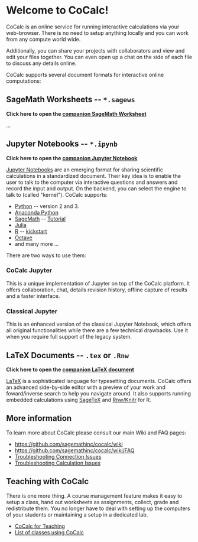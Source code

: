 # Welcome to CoCalc!

CoCalc is an online service for running interactive calculations via your web-browser.
There is no need to setup anything locally and you can work from any compute world wide.

Additionally, you can share your projects with collaborators and view and edit your files together.
You can even open up a chat on the side of each file to discuss any details online.

CoCalc supports several document formats for interactive online computations:

## SageMath Worksheets -- `*.sagews`

**Click here to open the [companion SageMath Worksheet](sage_worksheet.sagews)**

...

## Jupyter Notebooks -- `*.ipynb`

**Click here to open the [companion Jupyter Notebook](jupyter_notebook.ipynb)**

[Jupyter Notebooks](http://jupyter.org/) are an emerging format for sharing scientific calculations in a standardized document.
Their key idea is to enable the user to talk to the computer via interactive questions and answers and record the input and output.
On the backend, you can select the engine to talk to (called "kernel").
CoCalc supports:

* [Python](https://www.python.org/) -- version 2 and 3.
* [Anaconda Python](https://www.anaconda.com/what-is-anaconda/)
* [SageMath](https://www.sagemath.org/)  -- [Tutorial](http://doc.sagemath.org/html/en/tutorial/index.html)
* [Julia](https://julialang.org/)
* [R](https://cran.r-project.org)  -- [kickstart](https://cran.r-project.org/doc/contrib/Lemon-kickstart/)
* [Octave](https://www.gnu.org/software/octave/)
* and many  more ...

There are two ways to use them:

### CoCalc Jupyter

This is a unique implementation of Jupyter on top of the CoCalc platform.
It offers collaboration, chat, details revision history, offline capture of results and a faster interface.

### Classical Jupyter

This is an enhanced version of the classical Jupyter Notebook,
which offers all original functionalities while there are a few technical drawbacks.
Use it when you require full support of the legacy system.

## LaTeX Documents -- `.tex` or `.Rnw`

**Click here to open the [companion LaTeX document](jupyter_notebook.ipynb)**

[LaTeX](https://en.wikibooks.org/wiki/LaTeX) is a sophisticated language for typesetting documents.
CoCalc offers an advanced side-by-side editor with a preview of your work
and foward/inverse search to help you navigate around.
It also supports running embedded calculations using [SageTeX](https://ctan.org/pkg/sagetex)
and [Rnw/Knitr](https://yihui.name/knitr/demo/minimal/) for R.

## More information

To learn more about CoCalc please consult our main Wiki and FAQ pages:

* https://github.com/sagemathinc/cocalc/wiki
* https://github.com/sagemathinc/cocalc/wiki/FAQ
* [Troubleshooting Connection Issues](https://github.com/sagemathinc/cocalc/wiki/Troubleshooting)
* [Troubleshooting Calculation Issues](https://github.com/sagemathinc/cocalc/wiki/SageWorksheetWontRun)

## Teaching with CoCalc

There is one more thing.
A course management feature makes it easy to setup a class, hand out worksheets as assignments, collect, grade and redistribute them.
You no longer have to deal with setting up the computers of your students or maintaining a setup in a dedicated lab.

* [CoCalc for Teaching](https://github.com/sagemathinc/cocalc/wiki/CoCalc-for-Students-and-Teachers)
* [List of classes using CoCalc](https://github.com/sagemathinc/cocalc/wiki/Teaching)
